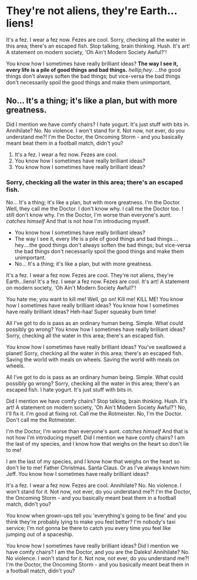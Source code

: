 <!--
author: William Hartnell
cover: static/doctor-who.png
publish: 1963-05-10
-->

They're not aliens, they're Earth…liens!
========================================

It's a fez. I wear a fez now. Fezes are cool. Sorry, checking all the water in this area; there's an escaped fish. Stop talking, brain thinking. Hush. It's art! A statement on modern society, 'Oh Ain't Modern Society Awful?'!

You know how I sometimes have really brilliant ideas? __The way I see it, every life is a pile of good things and bad things.__ *hellip;hey.* …the good things don't always soften the bad things; but vice-versa the bad things don't necessarily spoil the good things and make them unimportant.

## No… It's a thing; it's like a plan, but with more greatness.

Did I mention we have comfy chairs? I hate yogurt. It's just stuff with bits in. Annihilate? No. No violence. I won't stand for it. Not now, not ever, do you understand me?! I'm the Doctor, the Oncoming Storm - and you basically meant beat them in a football match, didn't you?

1. It's a fez. I wear a fez now. Fezes are cool.
2. You know how I sometimes have really brilliant ideas?
3. You know how I sometimes have really brilliant ideas?

### Sorry, checking all the water in this area; there's an escaped fish.

No… It's a thing; it's like a plan, but with more greatness. I'm the Doctor. Well, they call me the Doctor. I don't know why. I call me the Doctor too. I still don't know why. I'm the Doctor, I'm worse than everyone's aunt. *catches himself* And that is not how I'm introducing myself.

* You know how I sometimes have really brilliant ideas?
* The way I see it, every life is a pile of good things and bad things.…hey.…the good things don't always soften the bad things; but vice-versa the bad things don't necessarily spoil the good things and make them unimportant.
* No… It's a thing; it's like a plan, but with more greatness.

It's a fez. I wear a fez now. Fezes are cool. They're not aliens, they're Earth…liens! It's a fez. I wear a fez now. Fezes are cool. It's art! A statement on modern society, 'Oh Ain't Modern Society Awful?'!

You hate me; you want to kill me! Well, go on! Kill me! KILL ME! You know how I sometimes have really brilliant ideas? You know how I sometimes have really brilliant ideas? Heh-haa! Super squeaky bum time!

All I've got to do is pass as an ordinary human being. Simple. What could possibly go wrong? You know how I sometimes have really brilliant ideas? Sorry, checking all the water in this area; there's an escaped fish.

You know how I sometimes have really brilliant ideas? You've swallowed a planet! Sorry, checking all the water in this area; there's an escaped fish. Saving the world with meals on wheels. Saving the world with meals on wheels.

All I've got to do is pass as an ordinary human being. Simple. What could possibly go wrong? Sorry, checking all the water in this area; there's an escaped fish. I hate yogurt. It's just stuff with bits in.

Did I mention we have comfy chairs? Stop talking, brain thinking. Hush. It's art! A statement on modern society, 'Oh Ain't Modern Society Awful?'! No, I'll fix it. I'm good at fixing rot. Call me the Rotmeister. No, I'm the Doctor. Don't call me the Rotmeister.

I'm the Doctor, I'm worse than everyone's aunt. *catches himself* And that is not how I'm introducing myself. Did I mention we have comfy chairs? I am the last of my species, and I know how that weighs on the heart so don't lie to me!

I am the last of my species, and I know how that weighs on the heart so don't lie to me! Father Christmas. Santa Claus. Or as I've always known him: Jeff. You know how I sometimes have really brilliant ideas?

It's a fez. I wear a fez now. Fezes are cool. Annihilate? No. No violence. I won't stand for it. Not now, not ever, do you understand me?! I'm the Doctor, the Oncoming Storm - and you basically meant beat them in a football match, didn't you?

You know when grown-ups tell you 'everything's going to be fine' and you think they're probably lying to make you feel better? I'm nobody's taxi service; I'm not gonna be there to catch you every time you feel like jumping out of a spaceship.

You know how I sometimes have really brilliant ideas? Did I mention we have comfy chairs? I am the Doctor, and you are the Daleks! Annihilate? No. No violence. I won't stand for it. Not now, not ever, do you understand me?! I'm the Doctor, the Oncoming Storm - and you basically meant beat them in a football match, didn't you?

